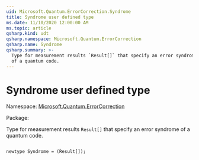 ```yaml
---
uid: Microsoft.Quantum.ErrorCorrection.Syndrome
title: Syndrome user defined type
ms.date: 11/10/2020 12:00:00 AM
ms.topic: article
qsharp.kind: udt
qsharp.namespace: Microsoft.Quantum.ErrorCorrection
qsharp.name: Syndrome
qsharp.summary: >-
  Type for measurement results `Result[]` that specify an error syndrome
  of a quantum code.
---
```


# Syndrome user defined type

Namespace: [Microsoft.Quantum.ErrorCorrection](xref:Microsoft.Quantum.ErrorCorrection)

Package: [](https://nuget.org/packages/)


Type for measurement results `Result[]` that specify an error syndromeof a quantum code.

```qsharp

newtype Syndrome = (Result[]);
```

